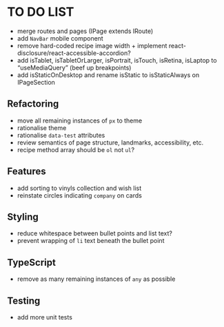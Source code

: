 # TO DO LIST

- merge routes and pages (IPage extends IRoute)
- add `NavBar` mobile component
- remove hard-coded recipe image width + implement react-disclosure/react-accessible-accordion?
- add isTablet, isTabletOrLarger, isPortrait, isTouch, isRetina, isLaptop to “useMediaQuery” (beef up breakpoints)
- add isStaticOnDesktop and rename isStatic to isStaticAlways on IPageSection

## Refactoring

- move all remaining instances of `px` to theme
- rationalise theme
- rationalise `data-test` attributes
- review semantics of page structure, landmarks, accessibility, etc.
- recipe method array should be `ol` not `ul`?

## Features

- add sorting to vinyls collection and wish list
- reinstate circles indicating `company` on cards

## Styling

- reduce whitespace between bullet points and list text?
- prevent wrapping of `li` text beneath the bullet point

## TypeScript

- remove as many remaining instances of `any` as possible

## Testing

- add more unit tests
